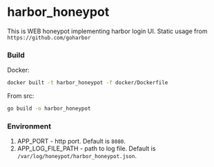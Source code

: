 # harbor_honeypot

This is WEB honeypot implementing harbor login UI. Static usage from `https://github.com/goharbor`

### Build

Docker:
```bash
docker built -t harbor_honeypot -f docker/Dockerfile
```

From src:
```bash
go build -o harbor_honeypot
```

### Environment
1. APP_PORT - http port. Default is `8080`.
2. APP_LOG_FILE_PATH - path to log file. Default is `/var/log/honeypot/harbor_honeypot.json`.